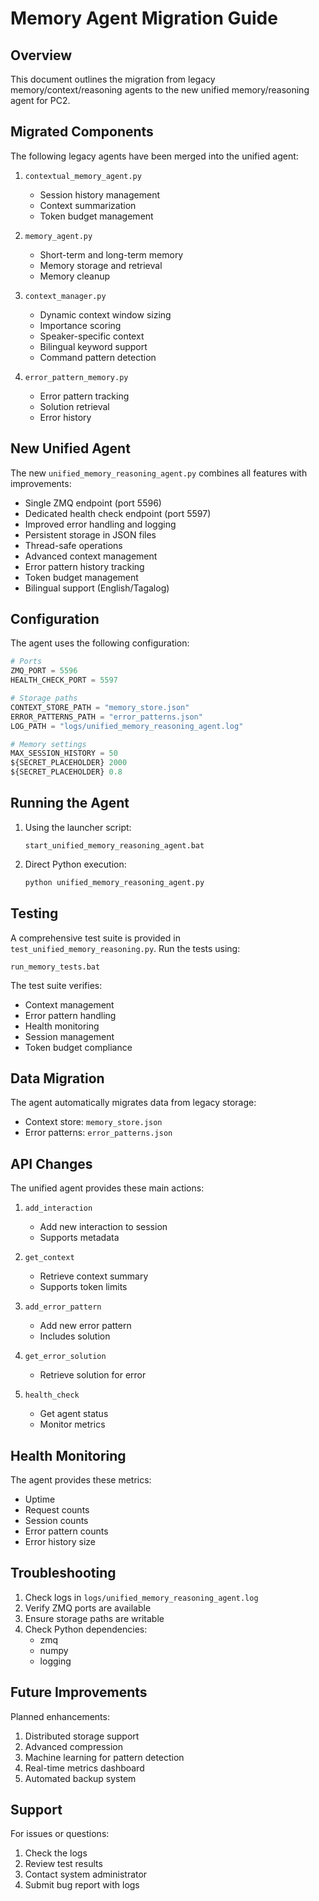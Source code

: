 # Memory Agent Migration Guide

## Overview

This document outlines the migration from legacy memory/context/reasoning agents to the new unified memory/reasoning agent for PC2.

## Migrated Components

The following legacy agents have been merged into the unified agent:

1. `contextual_memory_agent.py`

   - Session history management
   - Context summarization
   - Token budget management

2. `memory_agent.py`

   - Short-term and long-term memory
   - Memory storage and retrieval
   - Memory cleanup

3. `context_manager.py`

   - Dynamic context window sizing
   - Importance scoring
   - Speaker-specific context
   - Bilingual keyword support
   - Command pattern detection

4. `error_pattern_memory.py`
   - Error pattern tracking
   - Solution retrieval
   - Error history

## New Unified Agent

The new `unified_memory_reasoning_agent.py` combines all features with improvements:

- Single ZMQ endpoint (port 5596)
- Dedicated health check endpoint (port 5597)
- Improved error handling and logging
- Persistent storage in JSON files
- Thread-safe operations
- Advanced context management
- Error pattern history tracking
- Token budget management
- Bilingual support (English/Tagalog)

## Configuration

The agent uses the following configuration:

```python
# Ports
ZMQ_PORT = 5596
HEALTH_CHECK_PORT = 5597

# Storage paths
CONTEXT_STORE_PATH = "memory_store.json"
ERROR_PATTERNS_PATH = "error_patterns.json"
LOG_PATH = "logs/unified_memory_reasoning_agent.log"

# Memory settings
MAX_SESSION_HISTORY = 50
${SECRET_PLACEHOLDER} 2000
${SECRET_PLACEHOLDER} 0.8
```

## Running the Agent

1. Using the launcher script:

   ```batch
   start_unified_memory_reasoning_agent.bat
   ```

2. Direct Python execution:
   ```bash
   python unified_memory_reasoning_agent.py
   ```

## Testing

A comprehensive test suite is provided in `test_unified_memory_reasoning.py`. Run the tests using:

```batch
run_memory_tests.bat
```

The test suite verifies:

- Context management
- Error pattern handling
- Health monitoring
- Session management
- Token budget compliance

## Data Migration

The agent automatically migrates data from legacy storage:

- Context store: `memory_store.json`
- Error patterns: `error_patterns.json`

## API Changes

The unified agent provides these main actions:

1. `add_interaction`

   - Add new interaction to session
   - Supports metadata

2. `get_context`

   - Retrieve context summary
   - Supports token limits

3. `add_error_pattern`

   - Add new error pattern
   - Includes solution

4. `get_error_solution`

   - Retrieve solution for error

5. `health_check`
   - Get agent status
   - Monitor metrics

## Health Monitoring

The agent provides these metrics:

- Uptime
- Request counts
- Session counts
- Error pattern counts
- Error history size

## Troubleshooting

1. Check logs in `logs/unified_memory_reasoning_agent.log`
2. Verify ZMQ ports are available
3. Ensure storage paths are writable
4. Check Python dependencies:
   - zmq
   - numpy
   - logging

## Future Improvements

Planned enhancements:

1. Distributed storage support
2. Advanced compression
3. Machine learning for pattern detection
4. Real-time metrics dashboard
5. Automated backup system

## Support

For issues or questions:

1. Check the logs
2. Review test results
3. Contact system administrator
4. Submit bug report with logs
